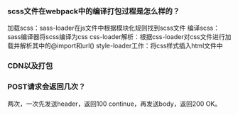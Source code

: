 ### scss文件在webpack中的编译打包过程是怎么样的？

加载scss：sass-loader在js文件中根据模块化规则找到scss文件
编译scss：sass编译器将scss编译为css
css-loader解析：根据css-loader对css文件进行加载并解析其中的@import和url()
style-loader工作：将css样式插入html文件中

### CDN以及打包

### POST请求会返回几次？

两次，一次先发送header，返回100 continue，再发送body，返回200 OK。

